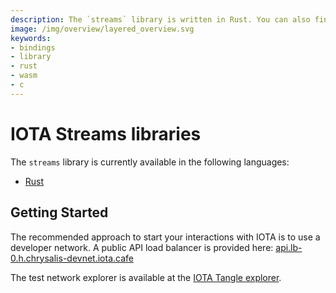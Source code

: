 ```yaml
---
description: The `streams` library is written in Rust. You can also find bindings written for wasm and C.
image: /img/overview/layered_overview.svg
keywords:
- bindings
- library
- rust
- wasm
- c
---
```

# IOTA Streams libraries

The `streams` library is currently available in the following languages:

- [Rust](./rust/getting_started.md) 

## Getting Started

The recommended approach to start your interactions with IOTA is to use a developer network. A public API load balancer is provided here: [api.lb-0.h.chrysalis-devnet.iota.cafe](https://api.lb-0.h.chrysalis-devnet.iota.cafe)

The test network explorer is available at the [IOTA Tangle explorer](https://explorer.iota.org/devnet/).